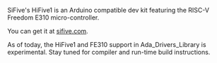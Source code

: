 SiFive's HiFive1 is an Arduino compatible dev kit featuring the RISC-V Freedom
E310 micro-controller.

You can get it at [sifive.com](https://www.sifive.com/products/hifive1/).

As of today, the HiFive1 and FE310 support in Ada_Drivers_Library is
experimental. Stay tuned for compiler and run-time build instructions.
